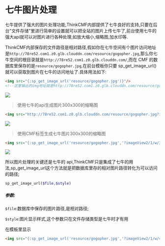 # 七牛图片处理

七牛提供了强大的图片处理功能,ThinkCMF内部提供了七牛良好的支持,只要在后台"文件存储"里进行简单的设置就可以把全站的图片上传七牛了,前台使用七牛的强大api就可以对图片进行各种处理,如放大缩小,缩略图,加水印等.

ThinkCMF内部保存的文件路径是相对路径,假如你在七牛空间有个图片访问地址是`http://78re52.com1.z0.glb.clouddn.com/resource/gogopher.jpg`,那么你七牛空间的根目录就是`http://78re52.com1.z0.glb.clouddn.com/`,而在 CMF 的数据库里保存的是`resource/gogopher.jpg`,在前台模板你只要 sp_get_image_url()就可以获取到图片在七牛的访问地址了.具体用法如下:

```html
<img src="{:sp_get_image_url('resource/gogopher.jpg')}"/>
<!--这里输出的img地址就是http://78re52.com1.z0.glb.clouddn.com/resource/gogopher.jpg-->
```
![](http://78re52.com1.z0.glb.clouddn.com/resource/gogopher.jpg)

> 使用七牛的api生成图片300x300的缩略图

```html
<img src="http://78re52.com1.z0.glb.clouddn.com/resource/gogopher.jpg?imageView2/1/w/300/h/300"
```

![](http://78re52.com1.z0.glb.clouddn.com/resource/gogopher.jpg?imageView2/1/w/300/h/300)

> 使用CMF标签生成七牛图片300x300的缩略图

```html
<img src="{:sp_get_image_url('resource/gogopher.jpg','?imageView2/1/w/300/h/300')}"
```

![](http://78re52.com1.z0.glb.clouddn.com/resource/gogopher.jpg?imageView2/1/w/300/h/300)

所以图片处理的关键还是七牛的 api,ThinkCMF只是集成了七牛的用法,sp_get_image_url这个方法就是把数据库里存的相对图片路径转化为可以访问的路径;

```php
sp_get_image_url($file,$style)
```

##### 参数:

`$file`:数据库中保存的图片路径,是相对路径;

`$style`:图片显示样式,这个参数只在文件存储类型是七牛时才有用

在模板里显示
```html
<img src="{:sp_get_image_url('resource/gogopher.jpg','?imageView2/1/w/400/h/300')}"
```



